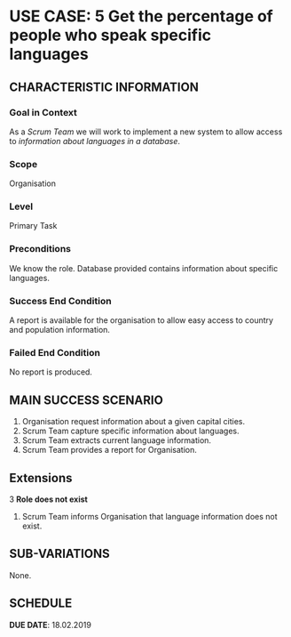 # USE CASE: 5 Get the percentage of people who speak specific languages

## CHARACTERISTIC INFORMATION

### Goal in Context

As a *Scrum Team* we will work to implement a new system to allow access to *information about languages in a database*.

### Scope

Organisation

### Level

Primary Task

### Preconditions

We know the role. Database provided contains information about specific languages.

### Success End Condition

A report is available for the organisation to allow easy access to country and population information.

### Failed End Condition

No report is produced.

## MAIN SUCCESS SCENARIO

1. Organisation request information about a given capital cities.
2. Scrum Team capture specific information about languages.
3. Scrum Team extracts current language information.
4. Scrum Team provides a report for Organisation.

## Extensions

3 **Role does not exist**
   1. Scrum Team informs Organisation that language information does not exist.
   
## SUB-VARIATIONS

None.

## SCHEDULE

**DUE DATE**: 18.02.2019